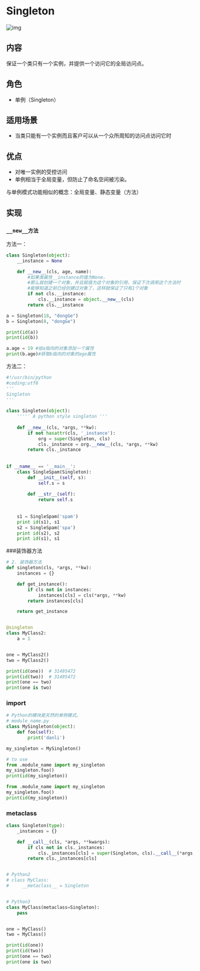 # Singleton

![img](https://images2017.cnblogs.com/blog/1168194/201711/1168194-20171118142853593-1205508736.png)

## 内容

保证一个类只有一个实例，并提供一个访问它的全局访问点。

## 角色

- 单例（Singleton）

## 适用场景

- 当类只能有一个实例而且客户可以从一个众所周知的访问点访问它时

## 优点

- 对唯一实例的受控访问
- 单例相当于全局变量，但防止了命名空间被污染。

与单例模式功能相似的概念：全局变量、静态变量（方法）

## 实现

### `__new__方法`

方法一：

```python
class Singleton(object):
    __instance = None

    def __new__(cls, age, name):
        #如果类属性__instance的值为None，
        #那么就创建一个对象，并且赋值为这个对象的引用，保证下次调用这个方法时
        #能够知道之前已经创建过对象了，这样就保证了只有1个对象
        if not cls.__instance:
            cls.__instance = object.__new__(cls)
        return cls.__instance

a = Singleton(18, "dongGe")
b = Singleton(8, "dongGe")

print(id(a))
print(id(b))

a.age = 19 #给a指向的对象添加一个属性
print(b.age)#获取b指向的对象的age属性
```

方法二：

```python
#!/usr/bin/python
#coding:utf8
'''
Singleton
'''
 
class Singleton(object):
    ''''' A python style singleton '''
 
    def __new__(cls, *args, **kw):
        if not hasattr(cls, '_instance'):
            org = super(Singleton, cls)
            cls._instance = org.__new__(cls, *args, **kw)
        return cls._instance
 
 
if __name__ == '__main__':
    class SingleSpam(Singleton):
        def __init__(self, s):
            self.s = s
 
        def __str__(self):
            return self.s
 
 
    s1 = SingleSpam('spam')
    print id(s1), s1
    s2 = SingleSpam('spa')
    print id(s2), s2
    print id(s1), s1
```

###装饰器方法

```python
# 2. 装饰器方法
def singleton(cls, *args, **kw):
    instances = {}

    def get_instance():
        if cls not in instances:
            instances[cls] = cls(*args, **kw)
        return instances[cls]

    return get_instance


@singleton
class MyClass2:
    a = 1


one = MyClass2()
two = MyClass2()

print(id(one))  # 31495472
print(id(two))  # 31495472
print(one == two)
print(one is two)
```

### import

```python
# Python的模块是天然的单例模式。
# module_name.py
class MySingleton(object):
    def foo(self):
        print('danli')

my_singleton = MySingleton()

# to use
from .module_name import my_singleton
my_singleton.foo()
print(id(my_singleton))

from .module_name import my_singleton
my_singleton.foo()
print(id(my_singleton))
```

### metaclass

```python
class Singleton(type):
    _instances = {}

    def __call__(cls, *args, **kwargs):
        if cls not in cls._instances:
            cls._instances[cls] = super(Singleton, cls).__call__(*args, **kwargs)
        return cls._instances[cls]


# Python2
# class MyClass:
#     __metaclass__ = Singleton


# Python3
class MyClass(metaclass=Singleton):
    pass


one = MyClass()
two = MyClass()

print(id(one))
print(id(two))
print(one == two)
print(one is two)
```

